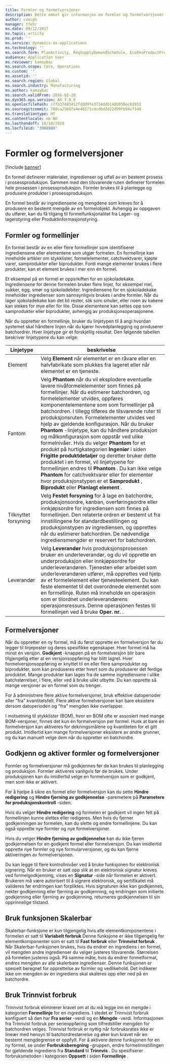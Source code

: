 ```yaml
---
title: Formler og formelversjoner
description: Dette emnet gir informasjon om formler og formelversjoner. En formel definerer materialer, ingredienser og utfall av en bestemt prosess i prosessproduksjon. Formler brukes til å planlegge og produsere produkter i prosessproduksjon.
author: cvocph
manager: tfehr
ms.date: 09/12/2017
ms.topic: article
ms.prod: ''
ms.service: dynamics-ax-applications
ms.technology: ''
ms.search.form: PlanActivity, ReqSupplyDemandSchedule, EcoResProductProdTypeFormulaNoActiveFormulaFormPart
audience: Application User
ms.reviewer: kamaybac
ms.search.scope: Core, Operations
ms.custom: ''
ms.assetid: ''
ms.search.region: Global
ms.search.industry: Manufacturing
ms.author: kamaybac
ms.search.validFrom: 2016-02-28
ms.dyn365.ops.version: AX 7.0.0
ms.openlocfilehash: c7fb37483412fdd09fe3734ddb148b050ec02951
ms.sourcegitcommit: 708ca25687a4e48271cdcd6d2d22d99fb94cf140
ms.translationtype: HT
ms.contentlocale: nb-NO
ms.lasthandoff: 10/10/2020
ms.locfileid: "3986980"
---
```

# <a name="formulas-and-formula-versions"></a>Formler og formelversjoner

[!include [banner](../includes/banner.md)]

En formel definerer materialer, ingredienser og utfall av en bestemt prosess i prosessproduksjon. Sammen med den tilsvarende ruten definerer formelen hele prosessen i prosessproduksjon. Formler brukes til å planlegge og produsere produkter i prosessproduksjon.

En formel består av ingrediensene og mengdene som kreves for å produsere en bestemt mengde av en formelobjekt. Avhengig av oppgaven du utfører, kan du få tilgang til formelfunksjonalitet fra Lager- og lagerstyring eller Produktinformasjonstyring.

## <a name="formulas-and-formula-lines"></a>Formler og formellinjer
En formel består av en eller flere formellinjer som identifiserer ingrediensene eller elementene som utgjør formelen. En formellinje kan inneholde artikler om stykklister, formelelementer, catchvektvarer, kjøpte varer, samprodukter eller biprodukter. Fordi mange elementer brukes i flere produkter, kan et element brukes i mer enn én formel.

Et eksempel på en formel er oppsrkiften for en sjokoladekake. Ingrediensene for denne formelen bruker flere linjer, for eksempel mel, sukker, egg, smør og sjokoladebiter. Ingrediensene for en sjokoladekake inneholder ingredienser som sannsynligvis brukes i andre formler. Når du lager sjokoladekake kan det bli rester, slik som smuler, eller noen av kakene kan stekes for mye eller for lite. Disse elementene kan settes opp som samprodukter eller biprodukter, avhengig av produksjonsoperasjonene.

Når du oppretter en formellinje, bruker du linjetypen til å angi hvordan systemet skal håndtere linjen når du kjører hovedplanlegging og produserer batchordrer. Hver linjetype gir et forskjellig resultat. Den følgende tabellen beskriver linjetypene du kan velge: 

| Linjetype     | beskrivelse  |
|---------------|--------------|
| Element          | Velg **Element** når elementet er en råvare eller en halvfabrikate som plukkes fra lageret eller når elementet er en tjeneste. |
| Fantom       | Velg **Phantom** når du vil eksplodere eventuelle lavere nivåformelelementer som finnes på formellinjer. Når du estimerer batchordren, og formelelementer utvides, oppføres komponentelementene som som formellinjer på batchordren. I tillegg tilføres de tilsvarende ruter til produksjonsruten. Formelelementer utvides ved hjelp av gjeldende konfigurasjon. Når du bruker **Phantom** -linjetype, kan du håndtere produksjon og målkonfigurasjon som oppstår ved ulike formelnivåer. Hvis du velger **Phantom** for et produkt på hurtigkategorien **Ingeniør** i siden **Frigitte produktdetaljer** og deretter bruker dette produktet i en formel, vil linjetypene for formellinjen endres til **Phantom** . Du kan ikke velge **Phantom** for catchvektvarer eller for elementer hvor produksjonstypen er et **Samprodukt** , **Biprodukt** eller **Planlagt element** . |
| Tilknyttet forsyning | Velg **Festet forsyning** for å lage en batchordre, produksjonsordre, kanban, overføringsordre eller innkjøpsordre for ingrediensen som finnes på formellinjen. Den relaterte ordren er bestemt ut fra innstillingene for standardbestillingen og produksjonstypen av ingrediensen, og opprettes når du estimerer batchordren. De nødvendige ingrediensmengder er reservert for batchordren. |
| Leverandør        | Velg **Leverandør** hvis produksjonsprosessen bruker en underleverandør, og du vil opprette en underproduksjon eller innkjøpsordre for underleverandøren. Tjenesten eller arbeidet som underleverandøren utfører, må opprettes ved hjelp av et formelelement eller tjenesteelement. Du kan feste elementet til det overordnede elementet som en formellinje. Ruten må inneholde en operasjon som er tilordnet underleverandørens operasjonsressurs. Denne operasjonen festes til formellinjen ved å bruke **Oper. nr.** . |

## <a name="formula-versions"></a>Formelversjoner
Når du oppretter en ny formel, må du først opprette en formelversjon før du legger til linjeposter og deres spesifikke egenskaper. Hver formel må ha minst én versjon. **Godkjent** -knappen på en formelversjon blir bare tilgjengelig etter at en versjonsoppføring har blitt lagret. Hver formelversjonsoppføring er knyttet til en eller flere samprodukter og biprodukter, som kan produseres etter hvert som du produserer det ferdige produktet. Mange produkter kan lages fra de samme ingrediensene i ulike batchstørrelser, i flere, eller ved å bruke ulikt utbytte. Du kan opprette så mange versjoner av en formel som du trenger.

For å administrere flere aktive formelversjoner, bruk effektive datoperioder eller "fra" kvantitetsfelt. Flere aktive formelversjoner kan bare eksistere dersom datoperioden og "fra" mengden ikke overlapper.

I motsetning til stykklister (BOM), hvor en BOM ofte er assosiert med mange BOM-versjoner, finnes det kun én formelversjon per formel. Husk at bare én formelversjon kan aktiveres for dekningsmålene og kvantiteten for et gitt produkt. Imidlertid kan mange formelversjoner eksistere av andre grunner, og du kan manuelt velge dem når du oppretter en batchordre.

## <a name="approve-and-activate-formulas-and-formula-versions"></a>Godkjenn og aktiver formler og formelversjoner
Formler og formelversjoner må godkjennes før de kan brukes til planlegging og produksjon. Formler aktiveres vanligvis før de brukes. Under produksjonen kan du imidlertid velge en formelversjon som er godkjent, men som ikke er aktivert.

For å hjelpe å sikre en formel eller formelversjon kan du sette **Hindre redigering** og **Hindre fjerning av godkjennelse** -paremetere på **Parametere for produksjonskontroll** -siden.

Hvis du velger **Hindre redigering** og formelen er godkjent vil ingen felt på formellinjen kunne slettes eller redigeres. Men hvis du fjerner godkjenningen av formelen, kan du slette og endre formellinjene. Du kan også opprette nye formler og nye formelversjoner.

Hvis du velger **Hindre fjerning av godkjennelse** kan du ikke fjeren godkjennelsen for en godkjent formel eller formelversjon. Du kan imidlertid opprette nye formler og nye formularversjoner, og du kan fjerne aktiveringen av formelversjonen.

Du kan legge til flere kontrollnivåer ved å bruke funksjonen for elektronisk signering. Når en bruker er satt opp slik at en elektronisk signatur kreves ved formelgodkjenning, vises en **Signatur** -side når formelen er aktivert. Brukeren må være autorisert til å signere elektronisk, og sertifikatet må valideres før endringen kan forpliktes. Hvis signaturen ikke kan godkjennes, nekter godkjenning eller fjerning av godkjenning, og endringen som initierte godkjenning eller fjerning av godkjenning, returneres godkjennelsen til sin opprinnelige tilstand.

## <a name="use-the-scalable-feature"></a>Bruk funksjonen Skalerbar
Skalerbar-funksjone er kun tilgjengelig hvis alle elementkomponentene i formelen er satt til **Variabelt forbruk** Denne funksjone er ikke tilgjengelig for elementkomponenter som er satt til **Fast forbruk** eller **Trinnvist forbruk** . Når Skalerbar-funksjonen brukes, hvis du endrer en ingrediens i en formel, vil mengden andre ingredienser du velger justeres tilsvarende. Størrelsen på formelen justeres også. På samme måte, hvis du endrer formelformat, endres mengden av alle skalerbare ingredienser. Denne funksjonen er spesielt beregnet for opprettelse av formler og vedlikehold. Det indikerer ikke om mengden av en ingrediens skal skaleres opp eller ned på en batchordre.

## <a name="use-step-consumption"></a>Bruk Trinnvist forbruk
Trinnvist forbruk eliminerer kravet om at du må legge inn en mengde i kategorien **Formellinje** for en ingrediens. I stedet er Trinnvist forbruk konfiguert så den har **Fra serier** -verdi og en **Mengde** -verdi. Informasjonen fra Trinnvist forbruk per serieoppføring som tilfredstiller mengden for batchordren velges. Trinnvist forbruk er nyttig når forbruksrates ikke er lineær med hensyn til batchordrestørrelse og øker kun kravet når en bestemt mengdegrense er oppfylt. For å aktivere denne funksjonen for en ny formel, se under **Forbruksberegning** -gruppen, endre formelinnstillingen for gjeldende ingrediens fra **Standard** til **Trinnvis** . Du spesifiserer forbruksmetoden i kategorien **Oppsett** i siden **Formellinje** .
